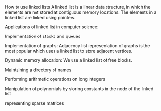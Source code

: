 How to use linked lists
A linked list is a linear data structure, in which the elements are not stored at contiguous memory locations. The elements in a linked list are linked using pointers.

Applications of linked list in computer science:

Implementation of stacks and queues

Implementation of graphs: Adjacency list representation of graphs is the most popular which uses a linked list to store adjacent vertices.

Dynamic memory allocation: We use a linked list of free blocks.

Maintaining a directory of names

Performing arithmetic operations on long integers

Manipulation of polynomials by storing constants in the node of the linked list

representing sparse matrices
